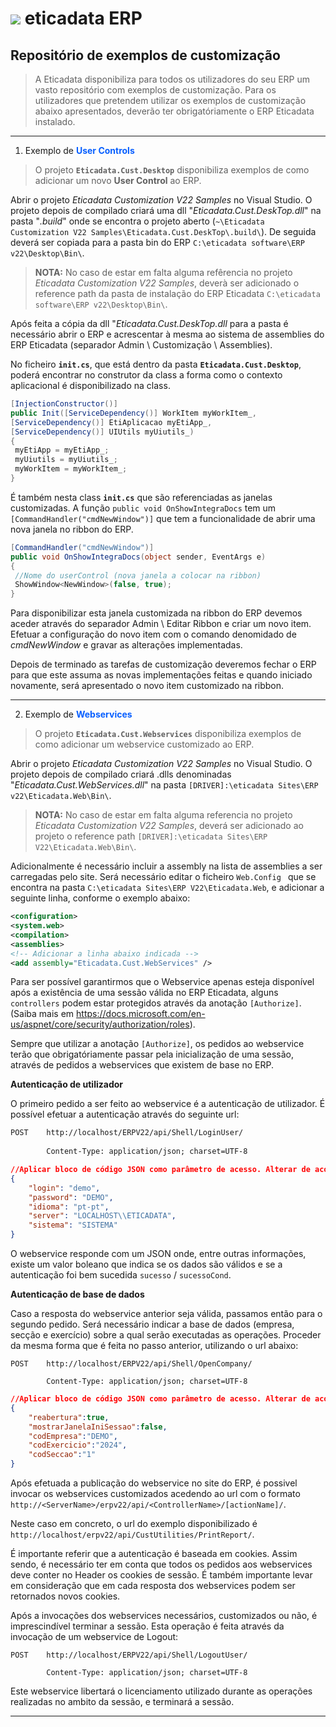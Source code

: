 # ![](.\eticadata.png) eticadata ERP

## Repositório de exemplos de customização

> A Eticadata disponibiliza para todos os utilizadores do seu ERP um vasto repositório com exemplos de customização. Para os utilizadores que pretendem utilizar os exemplos de customização abaixo apresentados, deverão ter obrigatóriamente o ERP Eticadata instalado.

----------

1.  Exemplo de <span style="color:#075fff">**User Controls**</span>

> O projeto **`Eticadata.Cust.Desktop`** disponibiliza exemplos de como adicionar um novo **User Control** ao ERP. 

Abrir o projeto *Eticadata Customization V22 Samples* no Visual Studio. O projeto depois de compilado criará uma dll "*Eticadata.Cust.DeskTop.dll*" na pasta "*.build*" onde se encontra o projeto aberto (`~\Eticadata Customization V22 Samples\Eticadata.Cust.DeskTop\.build\`). De seguida deverá ser copiada para a pasta bin do ERP `C:\eticadata software\ERP v22\Desktop\Bin\`. 

> **NOTA:** No caso de estar em falta alguma refêrencia no projeto *Eticadata Customization V22 Samples*, deverà ser adicionado o reference path da pasta de instalação do ERP Eticadata  `C:\eticadata software\ERP v22\Desktop\Bin\`.

Após feita a cópia da dll  "*Eticadata.Cust.DeskTop.dll* para a pasta é necessário abrir o ERP e acrescentar à mesma ao sistema de assemblies do ERP Eticadata (separador Admin \ Customização \ Assemblies).  

No ficheiro **`init.cs`**, que está dentro da pasta **`Eticadata.Cust.Desktop`**, poderá encontrar no construtor da class a forma como o contexto aplicacional é disponibilizado na class. 

```csharp  
[InjectionConstructor()]  
public Init([ServiceDependency()] WorkItem myWorkItem_,  
[ServiceDependency()] EtiAplicacao myEtiApp_,  
[ServiceDependency()] UIUtils myUiutils_)  
{  
 myEtiApp = myEtiApp_;  
 myUiutils = myUiutils_;  
 myWorkItem = myWorkItem_;  
}
```

É também nesta class **`init.cs`** que são referenciadas as janelas customizadas. A função `public void OnShowIntegraDocs` tem um `[CommandHandler("cmdNewWindow")]` que tem a funcionalidade de abrir uma nova janela no ribbon do ERP. 

```csharp  
[CommandHandler("cmdNewWindow")]  
public void OnShowIntegraDocs(object sender, EventArgs e)  
{  
 //Nome do userControl (nova janela a colocar na ribbon)  
 ShowWindow<NewWindow>(false, true);  
}   
```

Para disponibilizar esta janela customizada na ribbon do ERP devemos aceder através do separador Admin \ Editar Ribbon e criar um novo item. Efetuar a configuração do novo item com o comando denomidado de *cmdNewWindow* e gravar as alterações implementadas.  

Depois de terminado as tarefas de customização deveremos fechar o ERP para que este assuma as novas implementações feitas e quando iniciado novamente, será apresentado o novo item customizado na ribbon.



____



2. Exemplo de <span style="color:#075fff">__Webservices__</span>

> O projeto **`Eticadata.Cust.Webservices`** disponibiliza exemplos de como adicionar um webservice customizado ao ERP.



Abrir o projeto *Eticadata Customization V22 Samples* no Visual Studio. O projeto depois de compilado criará .dlls denominadas "*Eticadata.Cust.WebServices.dll*" na pasta `[DRIVER]:\eticadata Sites\ERP v22\Eticadata.Web\Bin\`.

> **NOTA:** No caso de estar em falta alguma referencia no projeto *Eticadata Customization V22 Samples*, deverá ser adicionado ao projeto o reference path `[DRIVER]:\eticadata Sites\ERP V22\Eticadata.Web\Bin\`.

Adicionalmente é necessário incluir a assembly na lista de assemblies a ser carregadas pelo site. Será necessário editar o ficheiro `Web.Config ` que se encontra na pasta `C:\eticadata Sites\ERP V22\Eticadata.Web`, e adicionar a seguinte linha, conforme o exemplo abaixo:

```xml
<configuration>
<system.web>
<compilation>
<assemblies>
<!-- Adicionar a linha abaixo indicada -->
<add assembly="Eticadata.Cust.WebServices" />
```

   
   Para ser possível garantirmos que o Webservice apenas esteja disponível após a existência de uma sessão válida no ERP Eticadata, alguns `controllers` podem estar protegidos através da anotação `[Authorize]`.  (Saiba mais em https://docs.microsoft.com/en-us/aspnet/core/security/authorization/roles).

   Sempre que utilizar a anotação `[Authorize]`, os pedidos ao webservice terão que obrigatóriamente passar pela inicialização de uma sessão, através de pedidos a webservices que existem de base no ERP.

   __Autenticação de utilizador__

   O primeiro pedido a ser feito ao webservice é a autenticação de utilizador. É possível efetuar a autenticação através do seguinte url:

   ```xml
   POST    http://localhost/ERPV22/api/Shell/LoginUser/
           
           Content-Type: application/json; charset=UTF-8
   ```

   ~~~json
   //Aplicar bloco de código JSON como parâmetro de acesso. Alterar de acordo com configurações do ERP.
   {   
       "login": "demo",
       "password": "DEMO",
       "idioma": "pt-pt",
       "server": "LOCALHOST\\ETICADATA",
       "sistema": "SISTEMA"
   }
   ~~~

   O webservice responde com um JSON onde, entre outras informações, existe um valor boleano que indica se os dados são válidos e se a autenticação foi bem sucedida `sucesso` / `sucessoCond`.

   __Autenticação de base de dados__

   Caso a resposta do webservice anterior seja válida, passamos então para o segundo pedido. Será necessário indicar  a base de dados (empresa, secção e exercício) sobre a qual serão executadas as operações.  Proceder da mesma forma que é feita no passo anterior, utilizando o url abaixo:

   ```
   POST    http://localhost/ERPV22/api/Shell/OpenCompany/
   
           Content-Type: application/json; charset=UTF-8
   ```

   ~~~json
   //Aplicar bloco de código JSON como parâmetro de acesso. Alterar de acordo com configurações do ERP.
   {
       "reabertura":true,
       "mostrarJanelaIniSessao":false,
       "codEmpresa":"DEMO",
       "codExercicio":"2024",
       "codSeccao":"1"
   }
   ~~~


   Após efetuada a publicação do webservice no site do ERP, é possivel invocar os webservices customizados acedendo ao url com o formato `http://<ServerName>/erpv22/api/<ControllerName>/[actionName]/`.

   Neste caso em concreto, o url do exemplo disponibilizado é `http://localhost/erpv22/api/CustUtilities/PrintReport/`.



   É importante referir que a autenticação é baseada em cookies. Assim sendo, é necessário ter em conta que todos os pedidos aos webservices deve conter no Header os cookies de sessão. É também importante levar em consideração que em cada resposta dos webservices podem ser retornados novos cookies.

   Após a invocações dos webservices necessários, customizados ou não, é imprescindível terminar a sessão. Esta operação é feita através da invocação de um webservice de Logout:

   ```
   POST    http://localhost/ERPV22/api/Shell/LogoutUser/
   
           Content-Type: application/json; charset=UTF-8
   ```



   Este webservice libertará o licenciamento utilizado durante as operações realizadas no ambito da sessão, e terminará a sessão.



____



